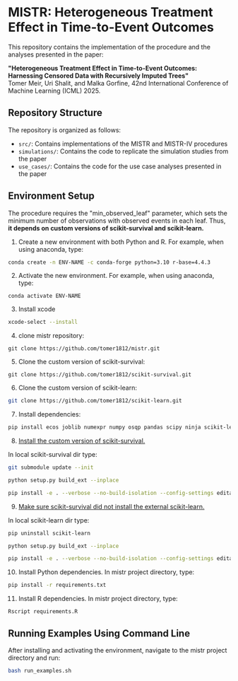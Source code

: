 # MISTR: Heterogeneous Treatment Effect in Time-to-Event Outcomes

This repository contains the implementation of the procedure and the analyses presented in the paper:

**"Heterogeneous Treatment Effect in Time-to-Event Outcomes: Harnessing Censored Data with Recursively Imputed Trees"**  
Tomer Meir, Uri Shalit, and Malka Gorfine, 42nd International Conference of Machine Learning (ICML) 2025.

## Repository Structure

The repository is organized as follows:

- `src/`: Contains implementations of the MISTR and MISTR-IV procedures
- `simulations/`: Contains the code to replicate the simulation studies from the paper
- `use_cases/`: Contains the code for the use case analyses presented in the paper

## Environment Setup

The procedure requires the "min_observed_leaf" parameter, which sets the minimum number of observations with observed events in each leaf. Thus, **it depends on custom versions of scikit-survival and scikit-learn.**

1. Create a new environment with both Python and R. For example, when using anaconda, type:
```bash
conda create -n ENV-NAME -c conda-forge python=3.10 r-base=4.4.3
```

2. Activate the new environment. For example, when using anaconda, type:
```
conda activate ENV-NAME
```

3. Install xcode
```bash
xcode-select --install
```

4. clone mistr repository:

```
git clone https://github.com/tomer1812/mistr.git
```

5. Clone the custom version of scikit-survival:
```
git clone https://github.com/tomer1812/scikit-survival.git
```

6. Clone the custom version of scikit-learn:
```bash
git clone https://github.com/tomer1812/scikit-learn.git
```

7. Install dependencies:
```bash
pip install ecos joblib numexpr numpy osqp pandas scipy ninja scikit-learn packaging Cython lifelines tableone matplotlib meson-python 
```

8. <u> Install the custom version of scikit-survival. </u>

In local scikit-survival dir type: 
```bash
git submodule update --init

python setup.py build_ext --inplace

pip install -e . --verbose --no-build-isolation --config-settings editable-verbose=true
```

9. <u> Make sure scikit-survival did not install the external scikit-learn. </u>

In local scikit-learn dir type: 
```bash
pip uninstall scikit-learn

python setup.py build_ext --inplace

pip install -e . --verbose --no-build-isolation --config-settings editable-verbose=true
```

10. Install Python dependencies. In mistr project directory, type:
```bash
pip install -r requirements.txt
```

11. Install R dependencies. In mistr project directory, type:
```
Rscript requirements.R
```

## Running Examples Using Command Line

After installing and activating the environment, navigate to the mistr project directory and run: 
```bash
bash run_examples.sh
```